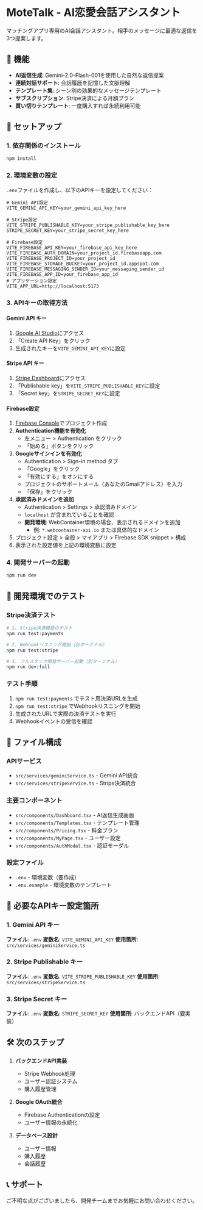 # MoteTalk - AI恋愛会話アシスタント

マッチングアプリ専用のAI会話アシスタント。相手のメッセージに最適な返信を3つ提案します。

## 🚀 機能

- **AI返信生成**: Gemini-2.0-Flash-001を使用した自然な返信提案
- **連続対話サポート**: 会話履歴を記憶した文脈理解
- **テンプレート集**: シーン別の効果的なメッセージテンプレート
- **サブスクリプション**: Stripe決済による月額プラン
- **買い切りテンプレート**: 一度購入すれば永続利用可能

## 🔧 セットアップ

### 1. 依存関係のインストール

```bash
npm install
```

### 2. 環境変数の設定

`.env`ファイルを作成し、以下のAPIキーを設定してください：

```env
# Gemini API設定
VITE_GEMINI_API_KEY=your_gemini_api_key_here

# Stripe設定
VITE_STRIPE_PUBLISHABLE_KEY=your_stripe_publishable_key_here
STRIPE_SECRET_KEY=your_stripe_secret_key_here

# Firebase設定
VITE_FIREBASE_API_KEY=your_firebase_api_key_here
VITE_FIREBASE_AUTH_DOMAIN=your_project_id.firebaseapp.com
VITE_FIREBASE_PROJECT_ID=your_project_id
VITE_FIREBASE_STORAGE_BUCKET=your_project_id.appspot.com
VITE_FIREBASE_MESSAGING_SENDER_ID=your_messaging_sender_id
VITE_FIREBASE_APP_ID=your_firebase_app_id
# アプリケーション設定
VITE_APP_URL=http://localhost:5173
```

### 3. APIキーの取得方法

#### Gemini API キー
1. [Google AI Studio](https://makersuite.google.com/app/apikey)にアクセス
2. 「Create API Key」をクリック
3. 生成されたキーを`VITE_GEMINI_API_KEY`に設定

#### Stripe API キー
1. [Stripe Dashboard](https://dashboard.stripe.com/apikeys)にアクセス
2. 「Publishable key」を`VITE_STRIPE_PUBLISHABLE_KEY`に設定
3. 「Secret key」を`STRIPE_SECRET_KEY`に設定

#### Firebase設定
1. [Firebase Console](https://console.firebase.google.com/)でプロジェクト作成
2. **Authentication機能を有効化**
   - 左メニュー > Authentication をクリック
   - 「始める」ボタンをクリック
3. **Googleサインインを有効化**
   - Authentication > Sign-in method タブ
   - 「Google」をクリック
   - 「有効にする」をオンにする
   - プロジェクトのサポートメール（あなたのGmailアドレス）を入力
   - 「保存」をクリック
4. **承認済みドメインを追加**
   - Authentication > Settings > 承認済みドメイン
   - `localhost` が含まれていることを確認
   - **開発環境**: WebContainer環境の場合、表示されるドメインを追加
     - 例: `*.webcontainer-api.io` または具体的なドメイン
5. プロジェクト設定 > 全般 > マイアプリ > Firebase SDK snippet > 構成
6. 表示された設定値を上記の環境変数に設定

### 4. 開発サーバーの起動

```bash
npm run dev
```

## 🧪 開発環境でのテスト

### Stripe決済テスト
```bash
# 1. Stripe決済機能のテスト
npm run test:payments

# 2. Webhookリスニング開始（別ターミナル）
npm run test:stripe

# 3. フルスタック開発サーバー起動（別ターミナル）
npm run dev:full
```

### テスト手順
1. `npm run test:payments` でテスト用決済URLを生成
2. `npm run test:stripe` でWebhookリスニングを開始
3. 生成されたURLで実際の決済テストを実行
4. Webhookイベントの受信を確認

## 📁 ファイル構成

### APIサービス
- `src/services/geminiService.ts` - Gemini API統合
- `src/services/stripeService.ts` - Stripe決済統合

### 主要コンポーネント
- `src/components/Dashboard.tsx` - AI返信生成画面
- `src/components/Templates.tsx` - テンプレート管理
- `src/components/Pricing.tsx` - 料金プラン
- `src/components/MyPage.tsx` - ユーザー設定
- `src/components/AuthModal.tsx` - 認証モーダル

### 設定ファイル
- `.env` - 環境変数（要作成）
- `.env.example` - 環境変数のテンプレート

## 🔑 必要なAPIキー設定箇所

### 1. Gemini API キー
**ファイル**: `.env`
**変数名**: `VITE_GEMINI_API_KEY`
**使用箇所**: `src/services/geminiService.ts`

### 2. Stripe Publishable キー
**ファイル**: `.env`
**変数名**: `VITE_STRIPE_PUBLISHABLE_KEY`
**使用箇所**: `src/services/stripeService.ts`

### 3. Stripe Secret キー
**ファイル**: `.env`
**変数名**: `STRIPE_SECRET_KEY`
**使用箇所**: バックエンドAPI（要実装）

## 🛠️ 次のステップ

1. **バックエンドAPI実装**
   - Stripe Webhook処理
   - ユーザー認証システム
   - 購入履歴管理

2. **Google OAuth統合**
   - Firebase Authenticationの設定
   - ユーザー情報の永続化

3. **データベース設計**
   - ユーザー情報
   - 購入履歴
   - 会話履歴

## 📞 サポート

ご不明な点がございましたら、開発チームまでお気軽にお問い合わせください。